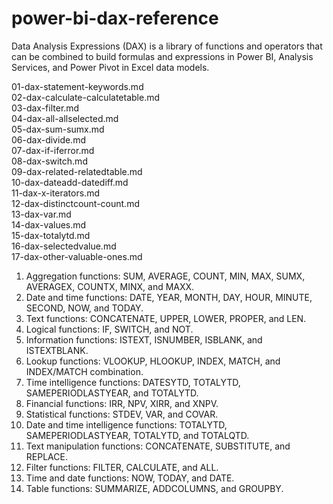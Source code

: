 # power-bi-dax-reference
Data Analysis Expressions (DAX) is a library of functions and operators that can be combined to build formulas and expressions in Power BI, Analysis Services, and Power Pivot in Excel data models.

01-dax-statement-keywords.md  
02-dax-calculate-calculatetable.md  
03-dax-filter.md  
04-dax-all-allselected.md  
05-dax-sum-sumx.md  
06-dax-divide.md  
07-dax-if-iferror.md  
08-dax-switch.md  
09-dax-related-relatedtable.md  
10-dax-dateadd-datediff.md  
11-dax-x-iterators.md  
12-dax-distinctcount-count.md  
13-dax-var.md  
14-dax-values.md  
15-dax-totalytd.md  
16-dax-selectedvalue.md  
17-dax-other-valuable-ones.md  


1. Aggregation functions: SUM, AVERAGE, COUNT, MIN, MAX, SUMX, AVERAGEX, COUNTX, MINX, and MAXX.
2. Date and time functions: DATE, YEAR, MONTH, DAY, HOUR, MINUTE, SECOND, NOW, and TODAY.
3. Text functions: CONCATENATE, UPPER, LOWER, PROPER, and LEN.
4. Logical functions: IF, SWITCH, and NOT.
5. Information functions: ISTEXT, ISNUMBER, ISBLANK, and ISTEXTBLANK.
6. Lookup functions: VLOOKUP, HLOOKUP, INDEX, MATCH, and INDEX/MATCH combination.
7. Time intelligence functions: DATESYTD, TOTALYTD, SAMEPERIODLASTYEAR, and TOTALYTD.
8. Financial functions: IRR, NPV, XIRR, and XNPV.
9. Statistical functions: STDEV, VAR, and COVAR.
10. Date and time intelligence functions: TOTALYTD, SAMEPERIODLASTYEAR, TOTALYTD, and TOTALQTD.
11. Text manipulation functions: CONCATENATE, SUBSTITUTE, and REPLACE.
12. Filter functions: FILTER, CALCULATE, and ALL.
13. Time and date functions: NOW, TODAY, and DATE.
14. Table functions: SUMMARIZE, ADDCOLUMNS, and GROUPBY.

